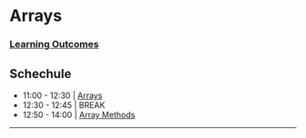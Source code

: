 # Arrays

### [Learning Outcomes](./learning-outcomes.md)

## Schechule

- 11:00 - 12:30 | [Arrays](./arrays.md)
- 12:30 - 12:45 | BREAK
- 12:50 - 14:00 | [Array Methods](./array-methods.md)

--- 